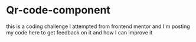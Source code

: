 # Qr-code-component
this is a coding challenge I attempted from frontend mentor and I'm posting my code here to get feedback on it and how I can improve it 
